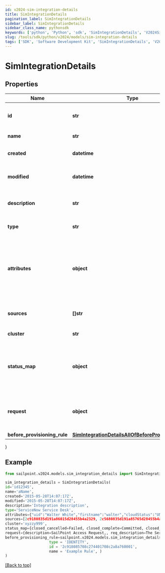 ```yaml
---
id: v2024-sim-integration-details
title: SimIntegrationDetails
pagination_label: SimIntegrationDetails
sidebar_label: SimIntegrationDetails
sidebar_class_name: pythonsdk
keywords: ['python', 'Python', 'sdk', 'SimIntegrationDetails', 'V2024SimIntegrationDetails'] 
slug: /tools/sdk/python/v2024/models/sim-integration-details
tags: ['SDK', 'Software Development Kit', 'SimIntegrationDetails', 'V2024SimIntegrationDetails']
---
```


# SimIntegrationDetails


## Properties

Name | Type | Description | Notes
------------ | ------------- | ------------- | -------------
**id** | **str** | System-generated unique ID of the Object | [optional] [readonly] 
**name** | **str** | Name of the Object | [required]
**created** | **datetime** | Creation date of the Object | [optional] [readonly] 
**modified** | **datetime** | Last modification date of the Object | [optional] [readonly] 
**description** | **str** | The description of the integration | [optional] 
**type** | **str** | The integration type | [optional] 
**attributes** | **object** | The attributes map containing the credentials used to configure the integration. | [optional] 
**sources** | **[]str** | The list of sources (managed resources) | [optional] 
**cluster** | **str** | The cluster/proxy | [optional] 
**status_map** | **object** | Custom mapping between the integration result and the provisioning result | [optional] 
**request** | **object** | Request data to customize desc and body of the created ticket | [optional] 
**before_provisioning_rule** | [**SimIntegrationDetailsAllOfBeforeProvisioningRule**](sim-integration-details-all-of-before-provisioning-rule) |  | [optional] 
}

## Example

```python
from sailpoint.v2024.models.sim_integration_details import SimIntegrationDetails

sim_integration_details = SimIntegrationDetails(
id='id12345',
name='aName',
created='2015-05-28T14:07:17Z',
modified='2015-05-28T14:07:17Z',
description='Integration description',
type='ServiceNow Service Desk',
attributes={"uid":"Walter White","firstname":"walter","cloudStatus":"UNREGISTERED","displayName":"Walter White","identificationNumber":"942","lastSyncDate":1470348809380,"email":"walter@gmail.com","lastname":"white"},
sources=[2c9180835d191a86015d28455b4a2329, 2c5680835d191a85765d28455b4a9823],
cluster='xyzzy999',
status_map={closed_cancelled=Failed, closed_complete=Committed, closed_incomplete=Failed, closed_rejected=Failed, in_process=Queued, requested=Queued},
request={description=SailPoint Access Request,, req_description=The Service Request created by SailPoint ServiceNow Service Integration Module (SIM).,, req_short_description=SailPoint New Access Request Created from IdentityNow,, short_description=SailPoint Access Request $!plan.arguments.identityRequestId},
before_provisioning_rule=sailpoint.v2024.models.sim_integration_details_all_of_before_provisioning_rule.SimIntegrationDetails_allOf_beforeProvisioningRule(
                    type = 'IDENTITY', 
                    id = '2c918085708c274401708c2a8a760001', 
                    name = 'Example Rule', )
)

```
[[Back to top]](#) 

